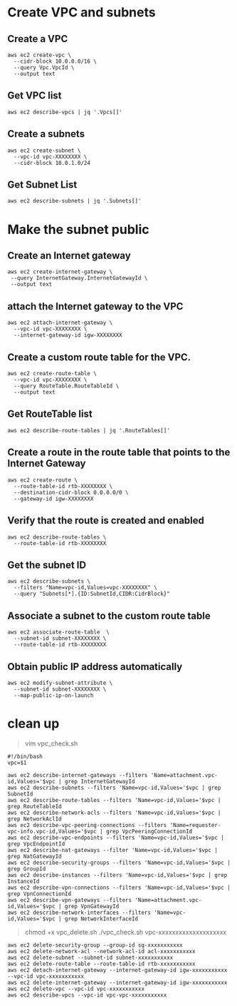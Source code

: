 # Create VPC and subnets
## Create a VPC
```
aws ec2 create-vpc \
  --cidr-block 10.0.0.0/16 \
  --query Vpc.VpcId \
  --output text
```
## Get VPC list
```
aws ec2 describe-vpcs | jq '.Vpcs[]'
```

## Create a subnets
```
aws ec2 create-subnet \
  --vpc-id vpc-XXXXXXXX \
  --cidr-block 10.0.1.0/24
```
## Get Subnet List
```
aws ec2 describe-subnets | jq '.Subnets[]'
```
# Make the subnet public
## Create an Internet gateway
```
aws ec2 create-internet-gateway \
 --query InternetGateway.InternetGatewayId \
 --output text
```
## attach the Internet gateway to the VPC
```
aws ec2 attach-internet-gateway \
  --vpc-id vpc-XXXXXXXX \
  --internet-gateway-id igw-XXXXXXXX
```
## Create a custom route table for the VPC.
```
aws ec2 create-route-table \
  --vpc-id vpc-XXXXXXXX \
  --query RouteTable.RouteTableId \
  --output text
```
## Get RouteTable list
```
aws ec2 describe-route-tables | jq '.RouteTables[]'
```

## Create a route in the route table that points to the Internet Gateway
```
aws ec2 create-route \
  --route-table-id rtb-XXXXXXXX \
  --destination-cidr-block 0.0.0.0/0 \
  --gateway-id igw-XXXXXXXX
```
## Verify that the route is created and enabled
```
aws ec2 describe-route-tables \
  --route-table-id rtb-XXXXXXXX
```

## Get the subnet ID
```
aws ec2 describe-subnets \
  --filters "Name=vpc-id,Values=vpc-XXXXXXXX" \
  --query "Subnets[*].{ID:SubnetId,CIDR:CidrBlock}"
```
## Associate a subnet to the custom route table
```
aws ec2 associate-route-table  \
  --subnet-id subnet-XXXXXXXX \
  --route-table-id rtb-XXXXXXXX
```
## Obtain public IP address automatically
```
aws ec2 modify-subnet-attribute \
  --subnet-id subnet-XXXXXXXX \
  --map-public-ip-on-launch
```

# clean up

> vim vpc_check.sh
```
#!/bin/bash
vpc=$1

aws ec2 describe-internet-gateways --filters 'Name=attachment.vpc-id,Values='$vpc | grep InternetGatewayId
aws ec2 describe-subnets --filters 'Name=vpc-id,Values='$vpc | grep SubnetId
aws ec2 describe-route-tables --filters 'Name=vpc-id,Values='$vpc | grep RouteTableId
aws ec2 describe-network-acls --filters 'Name=vpc-id,Values='$vpc | grep NetworkAclId
aws ec2 describe-vpc-peering-connections --filters 'Name=requester-vpc-info.vpc-id,Values='$vpc | grep VpcPeeringConnectionId
aws ec2 describe-vpc-endpoints --filters 'Name=vpc-id,Values='$vpc | grep VpcEndpointId
aws ec2 describe-nat-gateways --filter 'Name=vpc-id,Values='$vpc | grep NatGatewayId
aws ec2 describe-security-groups --filters 'Name=vpc-id,Values='$vpc | grep GroupId
aws ec2 describe-instances --filters 'Name=vpc-id,Values='$vpc | grep InstanceId
aws ec2 describe-vpn-connections --filters 'Name=vpc-id,Values='$vpc | grep VpnConnectionId
aws ec2 describe-vpn-gateways --filters 'Name=attachment.vpc-id,Values='$vpc | grep VpnGatewayId
aws ec2 describe-network-interfaces --filters 'Name=vpc-id,Values='$vpc | grep NetworkInterfaceId
```
> chmod +x vpc_delete.sh
> ./vpc_check.sh vpc-xxxxxxxxxxxxxxxxxxxx
```
aws ec2 delete-security-group --group-id sg-xxxxxxxxxxx
aws ec2 delete-network-acl --network-acl-id acl-xxxxxxxxxxx
aws ec2 delete-subnet --subnet-id subnet-xxxxxxxxxxx
aws ec2 delete-route-table --route-table-id rtb-xxxxxxxxxxx
aws ec2 detach-internet-gateway --internet-gateway-id igw-xxxxxxxxxxx --vpc-id vpc-xxxxxxxxxxx
aws ec2 delete-internet-gateway --internet-gateway-id igw-xxxxxxxxxxx
aws ec2 delete-vpc --vpc-id vpc-xxxxxxxxxxx
aws ec2 describe-vpcs --vpc-id vpc-vpc-xxxxxxxxxxx
```